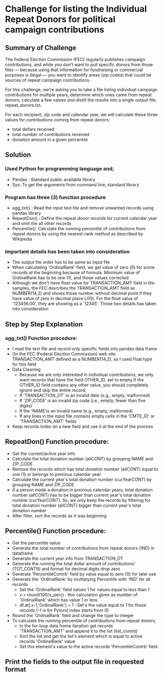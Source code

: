 #  Challenge for listing the Individual Repeat Donors for political campaign contributions



## Summary of Challenge

The Federal Election Commission (FEC) regularly publishes campaign contributions, and while you don’t want to pull specific donors from those files — because using that information for fundraising or commercial purposes is illegal — you want to identify areas (zip codes) that could be sources of repeat campaign contributions.

For this challenge, we're asking you to take a file listing individual campaign contributions for multiple years, determine which ones came from repeat donors, calculate a few values and distill the results into a single output file, repeat_donors.txt.

For each recipient, zip code and calendar year, we will calculate these three values for contributions coming from repeat donors:

- total dollars received
- total number of contributions received
- donation amount in a given percentile


## Solution

### Used Python for programming language and;
  - Pandas : Standard public available library
  - Sys: To get the arguments from command line, standard library


### Program has three (3) function procedure
- agg_txt()   : Read the input text file and remove unwanted records using pandas library
- RepeatDon() : Define the repeat donor records for current calendar year and omit the all other records
- Percentile(): Calculate the running percentile of contributions from repeat donors by using the nearest-rank method as described by Wikipedia

### Important details has been taken into consideration
- The output file order has to be same as input file
- When calculating 'OrdinalRank' field, we get value of zero (0) for some records at the beginning because of formula. Minimum value of OrdinalRank has to be one (1), and those values corrected
- Although we don't have float value for TRANSACTION_AMT field in the samples, the FEC describes the TRANSACTION_AMT field as NUMBER(14,2) and shows those number without decimal point if they have value of zero in decimal place (.00). For the float value of '123456.00', they are showing as a '12345'. Those two details has taken into consideration 

## Step by Step Explanation

### agg_txt() Function procedure:
- I read the text file and record only specific fields into pandas data frame      
- On the FEC (Federal Election Commission) web site TRANSACTION_AMT defined as a NUMBER(14,2), so I used float type for this field
- Data Cleaning
  - Because we are only interested in individual contributions, we only want records that have the field OTHER_ID, set to empty.If the OTHER_ID field contains any other value, you should completely ignore and skip the entire record;
  - If 'TRANSACTION_DT' is an invalid date (e.g., empty, malformed)
  - If 'ZIP_CODE' is an invalid zip code (i.e., empty, fewer than five digits)
  - If the 'NAME'is an invalid name (e.g., empty, malformed)
  - If any lines in the input file contains empty cells in the 'CMTE_ID' or 'TRANSACTION_AMT' fields	
- Keep records index on a new field and use it at the end of the process



## RepeatDon() Function procedure:
- Get the current/active year info
- Calculate the total donation number (allCONT) by grouping NAME and ZIP_CODE
- Remove the records which has total donation number (allCONT) equal to one (1) or belongs to previous calendar year 
- Calculate the current year's total donation number (curYearCONT) by grouping NAME and ZIP_CODE
- if a person made a donation in previous calendar years, total donation number (allCONT) has to be bigger than current year's total donation number (curYearCONT). So, we only keep the records by filtering for total donation number (allCONT) bigger than current year's total donation number
- After filter, sort the records as it was beginning

## Percentile() Function procedure:
- Get the percentile value
- Generate the total number of contributions from repeat donors (IND) in dataframe
- Generate the current year info from TRANSACTION_DT
- Generate the running the total dollar amount of contributions' (TOT_CONTR) and format for decimal digits drop zero
- Generate 'PercentileContrb' field by value equal to zero (0) for later use
- Generate the 'OrdinalRank' by multiplying Percentile with 'IND'  for all records 
  - Set the 'OrdinalRank' field values 1 for values equal to less than 1
  - x = round(100/x_perc)  : this calculation gives as number of 'OrdinalRank' which has value 1 or less
  - df.at[:x-1,'OrdinalRank'] = 1 : Set's the value  equal to 1 for those records (-1 is for Pytond index starts from 0)
- Round the 'OrdinalRank' field and change the type to integer
- To calculate the running percentile of contributions from repeat donors, 
  - In the for-loop data frame iteration get records 'TRANSACTION_AMT' and append it to the list (list_contrb)
  - Sort the list and get the list's element which is equal to active records 'OrdinalRank' value
  - Set this element's value to the active records 'PercentileContrb' field

## Print the fields to the output file in requested format


